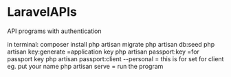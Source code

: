 # LaravelAPIs
API programs with authentication 

in terminal:
composer install 
php artisan migrate
php artisan db:seed
php artisan key:generate  =application key
php artisan passport:key   =for passport key
php artisan passport:client --personal = this is for set for client eg. put your name
php artisan serve  = run the program

